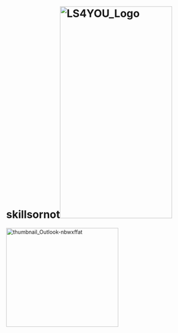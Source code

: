 # skillsornot<img width="300" height="566" alt="LS4YOU_Logo" src="https://github.com/user-attachments/assets/78f083ee-7ad9-48d4-ba67-207c70daeabe" />
<img width="300" height="264" alt="thumbnail_Outlook-nbwxffat" src="https://github.com/user-attachments/assets/e822564f-6ada-45a7-b0b1-7671202dd675" />

